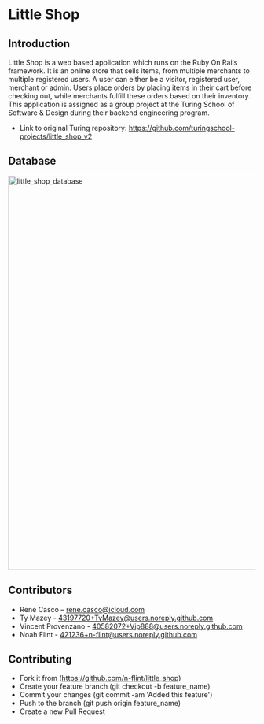 # Little Shop

## Introduction
Little Shop is a web based application which runs on the Ruby On Rails framework. It is an online store that sells items, from multiple merchants to multiple registered users. A user can either be a visitor, registered user, merchant or admin. Users place orders by placing items in their cart before checking out, while merchants fulfill these orders based on their inventory. This application is assigned as a group project at the Turing School of Software & Design during their backend engineering program.

- Link to original Turing repository: https://github.com/turingschool-projects/little_shop_v2

## Database
<img width="800" alt="little_shop_database" src="https://user-images.githubusercontent.com/34421236/52988028-f2af0200-33ba-11e9-89c5-4b0f7e04291b.png">


## Contributors
- Rene Casco – rene.casco@icloud.com
- Ty Mazey - 43197720+TyMazey@users.noreply.github.com
- Vincent Provenzano - 40582072+Vjp888@users.noreply.github.com
- Noah Flint - 421236+n-flint@users.noreply.github.com

## Contributing
- Fork it from (https://github.com/n-flint/little_shop)
- Create your feature branch (git checkout -b feature_name)
- Commit your changes (git commit -am 'Added this feature')
- Push to the branch (git push origin feature_name)
- Create a new Pull Request
